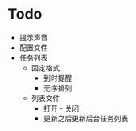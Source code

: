 # Todo

+ 提示声音
+ 配置文件
+ 任务列表
    + 固定格式
        + 到时提醒
        + 无序排列
    + 列表文件
        + 打开 - 关闭
        + 更新之后更新后台任务列表